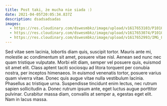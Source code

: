 ```yaml
---
title: Post taki, że mucha nie siada :)
date: 2021-04-05T20:05:34.837Z
description: dsadsadsadas
images:
  - https://res.cloudinary.com/dswesmbkz/image/upload/v1617653103/P1010199_su2s53.jpg
  - https://res.cloudinary.com/dswesmbkz/image/upload/v1617653074/P1010214_pl8pwm.jpg
  - https://res.cloudinary.com/dswesmbkz/image/upload/v1617652993/IMG_8249_klgut4.jpg
---
```

Sed vitae sem lacinia, lobortis diam quis, suscipit tortor. Mauris ante mi, molestie ac condimentum sit amet, posuere vitae nisl. Aenean sed nunc nec quam tristique vulputate. Morbi elit diam, semper vel posuere quis, euismod sit amet elit. Class aptent taciti sociosqu ad litora torquent per conubia nostra, per inceptos himenaeos. In euismod venenatis tortor, posuere varius quam viverra vitae. Donec quis augue vitae nulla vestibulum lacinia. Phasellus ac tristique urna. Suspendisse tincidunt enim lectus, nec rutrum sapien sollicitudin a. Donec rutrum ipsum ante, eget luctus augue porttitor pulvinar. Curabitur massa diam, convallis at semper a, egestas eget elit. Nam in lacus massa.